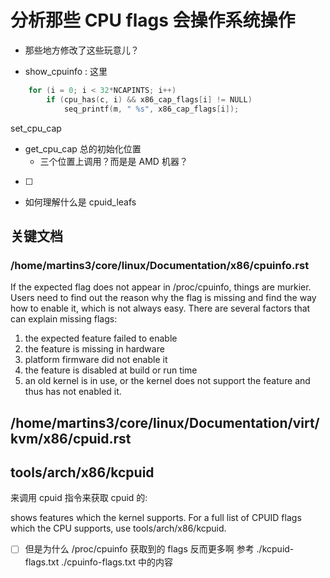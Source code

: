 # 分析那些 CPU flags 会操作系统操作

- 那些地方修改了这些玩意儿？

- show_cpuinfo : 这里
```c
	for (i = 0; i < 32*NCAPINTS; i++)
		if (cpu_has(c, i) && x86_cap_flags[i] != NULL)
			seq_printf(m, " %s", x86_cap_flags[i]);
```

set_cpu_cap

- get_cpu_cap 总的初始化位置
  - 三个位置上调用？而是是 AMD 机器？

- [ ]

- 如何理解什么是 cpuid_leafs

## 关键文档
### /home/martins3/core/linux/Documentation/x86/cpuinfo.rst

If the expected flag does not appear in /proc/cpuinfo, things are murkier.
Users need to find out the reason why the flag is missing and find the way
how to enable it, which is not always easy. There are several factors that
can explain missing flags:
1. the expected feature failed to enable
2. the feature is missing in hardware
3. platform firmware did not enable it
5. the feature is disabled at build or run time
6. an old kernel is in use, or the kernel does not support the feature and thus has not enabled it.


## /home/martins3/core/linux/Documentation/virt/kvm/x86/cpuid.rst

## tools/arch/x86/kcpuid

来调用 cpuid 指令来获取 cpuid 的:

shows features which the kernel supports. For a full list of CPUID flags
which the CPU supports, use tools/arch/x86/kcpuid.

- [ ] 但是为什么 /proc/cpuinfo 获取到的 flags 反而更多啊
参考 ./kcpuid-flags.txt ./cpuinfo-flags.txt 中的内容
